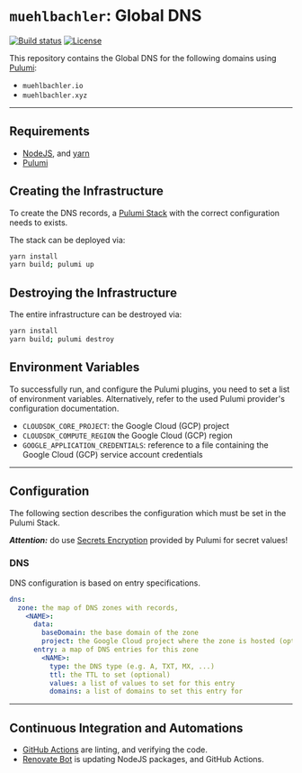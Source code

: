 # `muehlbachler`: Global DNS

[![Build status](https://img.shields.io/github/actions/workflow/status/muhlba91/muehlbachler-global-dns/pipeline.yml?style=for-the-badge)](https://github.com/muhlba91/muehlbachler-global-dns/actions/workflows/pipeline.yml)
[![License](https://img.shields.io/github/license/muhlba91/muehlbachler-global-dns?style=for-the-badge)](LICENSE.md)

This repository contains the Global DNS for the following domains using [Pulumi](http://pulumi.com):

- `muehlbachler.io`
- `muehlbachler.xyz`

---

## Requirements

- [NodeJS](https://nodejs.org/en), and [yarn](https://yarnpkg.com)
- [Pulumi](https://www.pulumi.com/docs/install/)

## Creating the Infrastructure

To create the DNS records, a [Pulumi Stack](https://www.pulumi.com/docs/concepts/stack/) with the correct configuration needs to exists.

The stack can be deployed via:

```bash
yarn install
yarn build; pulumi up
```

## Destroying the Infrastructure

The entire infrastructure can be destroyed via:

```bash
yarn install
yarn build; pulumi destroy
```

## Environment Variables

To successfully run, and configure the Pulumi plugins, you need to set a list of environment variables. Alternatively, refer to the used Pulumi provider's configuration documentation.

- `CLOUDSDK_CORE_PROJECT`: the Google Cloud (GCP) project
- `CLOUDSDK_COMPUTE_REGION` the Google Cloud (GCP) region
- `GOOGLE_APPLICATION_CREDENTIALS`: reference to a file containing the Google Cloud (GCP) service account credentials

---

## Configuration

The following section describes the configuration which must be set in the Pulumi Stack.

***Attention:*** do use [Secrets Encryption](https://www.pulumi.com/docs/concepts/secrets/#:~:text=Pulumi%20never%20sends%20authentication%20secrets,“secrets”%20for%20extra%20protection.) provided by Pulumi for secret values!

### DNS

DNS configuration is based on entry specifications.

```yaml
dns:
  zone: the map of DNS zones with records‚
    <NAME>:
      data:
        baseDomain: the base domain of the zone
        project: the Google Cloud project where the zone is hosted (optional)
      entry: a map of DNS entries for this zone
        <NAME>:
          type: the DNS type (e.g. A, TXT, MX, ...)
          ttl: the TTL to set (optional)
          values: a list of values to set for this entry
          domains: a list of domains to set this entry for
```

---

## Continuous Integration and Automations

- [GitHub Actions](https://docs.github.com/en/actions) are linting, and verifying the code.
- [Renovate Bot](https://github.com/renovatebot/renovate) is updating NodeJS packages, and GitHub Actions.
